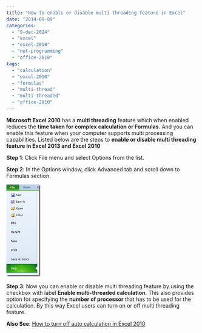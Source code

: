 ```yaml
---
title: "How to enable or disable multi threading feature in Excel"
date: "2014-09-09"
categories: 
  - "9-dec-2024"
  - "excel"
  - "excel-2010"
  - "not-programming"
  - "office-2010"
tags: 
  - "calculation"
  - "excel-2010"
  - "formulas"
  - "multi-thread"
  - "multi-threaded"
  - "office-2010"
---
```


**Microsoft Excel 2010** has a **multi threading** feature which when enabled reduces the **time taken for complex calculation or Formulas**. And you can enable this feature when your computer supports multi processing capabilities. Listed below are the steps to **enable or disable multi threading feature in Excel 2013 and Excel 2010**

**Step 1**: Click File menu and select Options from the list.

**Step 2**: In the Options window, click Advanced tab and scroll down to Formulas section.

[![enable or disable multi threading feature in Excel 2013 and Excel 2010](/assets/images/image_thumb37.png "enable or disable multi threading feature in Excel 2013 and Excel 2010")](http://blogmines.com/blog/wp-content/uploads/2010/04/image37.png)

**Step 3**: Now you can enable or disable multi threading feature by using the checkbox with label **Enable multi-threaded calculation**. This also provides option for specifying the **number of processor** that has to be used for the calculation. By this way Excel users can turn on or off multi threading feature.

**Also See**: [How to turn off auto calculation in Excel 2010](http://blogmines.com/blog/how-to-turn-off-auto-calculation-in-excel-2010/)
